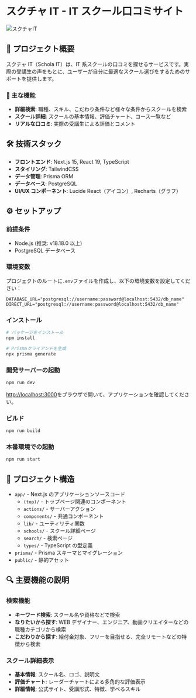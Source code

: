 # スクチャ IT - IT スクール口コミサイト

![スクチャIT](/headerlogo.png)

## 📝 プロジェクト概要

スクチャ IT（Schola IT）は、IT 系スクールの口コミを探せるサービスです。実際の受講生の声をもとに、ユーザーが自分に最適なスクール選びをするためのサポートを提供します。

### 🌟 主な機能

- **詳細検索**: 職種、スキル、こだわり条件など様々な条件からスクールを検索
- **スクール詳細**: スクールの基本情報、評価チャート、コース一覧など
- **リアルな口コミ**: 実際の受講生による評価とコメント

## 🛠 技術スタック

- **フロントエンド**: Next.js 15, React 19, TypeScript
- **スタイリング**: TailwindCSS
- **データ管理**: Prisma ORM
- **データベース**: PostgreSQL
- **UI/UX コンポーネント**: Lucide React（アイコン）, Recharts（グラフ）

## ⚙️ セットアップ

### 前提条件

- Node.js (推奨: v18.18.0 以上)
- PostgreSQL データベース

### 環境変数

プロジェクトのルートに`.env`ファイルを作成し、以下の環境変数を設定してください：

```
DATABASE_URL="postgresql://username:password@localhost:5432/db_name"
DIRECT_URL="postgresql://username:password@localhost:5432/db_name"
```

### インストール

```bash
# パッケージをインストール
npm install

# Prismaクライアントを生成
npx prisma generate
```

### 開発サーバーの起動

```bash
npm run dev
```

[http://localhost:3000](http://localhost:3000)をブラウザで開いて、アプリケーションを確認してください。

### ビルド

```bash
npm run build
```

### 本番環境での起動

```bash
npm run start
```

## 📁 プロジェクト構造

- `app/` - Next.js のアプリケーションソースコード
  - `(top)/` - トップページ関連のコンポーネント
  - `actions/` - サーバーアクション
  - `components/` - 共通コンポーネント
  - `lib/` - ユーティリティ関数
  - `schools/` - スクール詳細ページ
  - `search/` - 検索ページ
  - `types/` - TypeScript の型定義
- `prisma/` - Prisma スキーマとマイグレーション
- `public/` - 静的アセット

## 🔍 主要機能の説明

### 検索機能

- **キーワード検索**: スクール名や資格などで検索
- **なりたいから探す**: WEB デザイナー、エンジニア、動画クリエイターなどの職種カテゴリから検索
- **こだわりから探す**: 給付金対象、フリーを目指せる、完全リモートなどの特徴から検索

### スクール詳細表示

- **基本情報**: スクール名、ロゴ、説明文
- **評価チャート**: レーダーチャートによる多角的な評価表示
- **詳細情報**: 公式サイト、受講形式、特徴、学べるスキル
